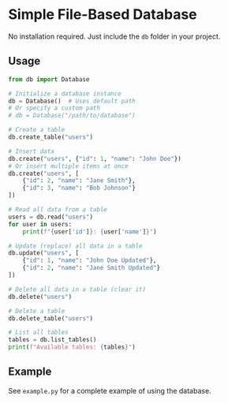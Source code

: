# Simple File-Based Database

No installation required. Just include the `db` folder in your project.

## Usage

```python
from db import Database

# Initialize a database instance
db = Database()  # Uses default path
# Or specify a custom path
# db = Database("/path/to/database")

# Create a table
db.create_table("users")

# Insert data
db.create("users", {"id": 1, "name": "John Doe"})
# Or insert multiple items at once
db.create("users", [
    {"id": 2, "name": "Jane Smith"},
    {"id": 3, "name": "Bob Johnson"}
])

# Read all data from a table
users = db.read("users")
for user in users:
    print(f"{user['id']}: {user['name']}")

# Update (replace) all data in a table
db.update("users", [
    {"id": 1, "name": "John Doe Updated"},
    {"id": 2, "name": "Jane Smith Updated"}
])

# Delete all data in a table (clear it)
db.delete("users")

# Delete a table
db.delete_table("users")

# List all tables
tables = db.list_tables()
print(f"Available tables: {tables}")
```

## Example

See `example.py` for a complete example of using the database.